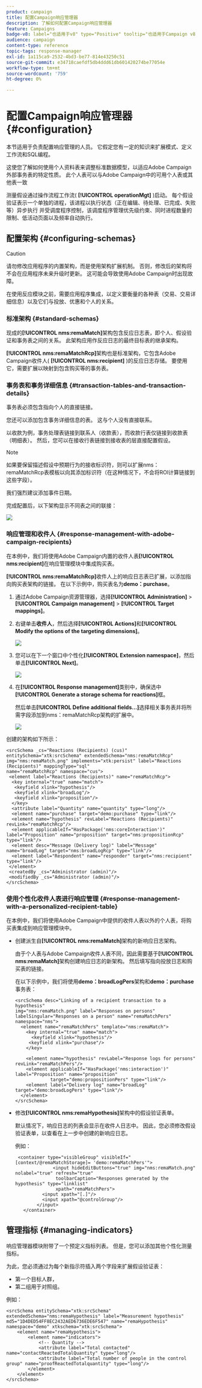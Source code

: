 ```yaml
---
product: campaign
title: 配置Campaign响应管理器
description: 了解如何配置Campaign响应管理器
feature: Campaigns
badge-v8: label="也适用于v8" type="Positive" tooltip="也适用于Campaign v8"
audience: campaign
content-type: reference
topic-tags: response-manager
exl-id: 1a115ca9-2532-4bd3-be77-814e43250c51
source-git-commit: e34718caefdf5db4ddd61db601420274be77054e
workflow-type: tm+mt
source-wordcount: '759'
ht-degree: 0%

---
```


# 配置Campaign响应管理器{#configuration}



本节适用于负责配置响应管理的人员。 它假定您有一定的知识来扩展模式、定义工作流和SQL编程。

这使您了解如何使用个人资料表来调整标准数据模型，以适应Adobe Campaign外部事务表的特定性质。 此个人表可以与Adobe Campaign中的可用个人表或其他表一致

测量假设通过操作流程工作流( **[!UICONTROL operationMgt]** )启动。 每个假设验证表示一个单独的进程，该进程以执行状态（正在编辑、待处理、已完成、失败等）异步执行 并受调度程序控制，该调度程序管理优先级约束、同时进程数量的限制、低活动页面以及频率自动执行。

## 配置架构 {#configuring-schemas}

>[!CAUTION]
>
>请勿修改应用程序的内置架构，而是使用架构扩展机制。 否则，修改后的架构将不会在应用程序未来升级时更新。 这可能会导致使用Adobe Campaign时出现故障。

在使用反应模块之前，需要应用程序集成，以定义要衡量的各种表（交易、交易详细信息）以及它们与投放、优惠和个人的关系。

### 标准架构 {#standard-schemas}

现成的&#x200B;**[!UICONTROL nms:remaMatch]**&#x200B;架构包含反应日志表，即个人、假设验证和事务表之间的关系。 此架构应用作反应日志的最终目标表的继承架构。

**[!UICONTROL nms:remaMatchRcp]**&#x200B;架构也是标准架构，它包含Adobe Campaign收件人( **[!UICONTROL nms:recipient]** )的反应日志存储。 要使用它，需要扩展以映射到包含购买等的事务表。

### 事务表和事务详细信息 {#transaction-tables-and-transaction-details}

事务表必须包含指向个人的直接链接。

您还可以添加包含事务详细信息的表。 这与个人没有直接联系。

以收款为例，事务处理表链接到联系人（收款表），而收款行表仅链接到收款表（明细表）。 然后，您可以在接收行表链接到接收表的层直接配置假设。

>[!NOTE]
>
>如果要保留描述假设中预期行为的接收标识符，则可以扩展nms：remaMatchRcp表模板以向其添加标识符（在这种情况下，不会将ROI计算链接到这些字段）。

我们强烈建议添加事件日期。

完成配置后，以下架构显示不同表之间的联接：

![](assets/response_data_model.png)

### 响应管理和收件人 {#response-management-with-adobe-campaign-recipients}

在本例中，我们将使用Adobe Campaign内置的收件人表&#x200B;**[!UICONTROL nms:recipient]**&#x200B;在响应管理模块中集成购买表。

**[!UICONTROL nms:remaMatchRcp]**&#x200B;收件人上的响应日志表已扩展，以添加指向购买表架构的链接。 在以下示例中，购买表名为&#x200B;**demo：purchase**。

1. 通过Adobe Campaign资源管理器，选择&#x200B;**[!UICONTROL Administration]** > **[!UICONTROL Campaign management]** > **[!UICONTROL Target mappings]**。
1. 右键单击&#x200B;**收件人**，然后选择&#x200B;**[!UICONTROL Actions]**&#x200B;和&#x200B;**[!UICONTROL Modify the options of the targeting dimensions]**。

   ![](assets/delivery_mapping1.png)

1. 您可以在下一个窗口中个性化&#x200B;**[!UICONTROL Extension namespace]**，然后单击&#x200B;**[!UICONTROL Next]**。

   ![](assets/delivery_mapping2.png)

1. 在&#x200B;**[!UICONTROL Response management]**&#x200B;类别中，确保选中&#x200B;**[!UICONTROL Generate a storage schema for reactions]**&#x200B;框。

   然后单击&#x200B;**[!UICONTROL Define additional fields...]**&#x200B;选择相关事务表并将所需字段添加到nms：remaMatchRcp架构的扩展中。

   ![](assets/delivery_mapping3.png)

创建的架构如下所示：

```
<srcSchema _cs="Reactions (Recipients) (cus)" entitySchema="xtk:srcSchema" extendedSchema="nms:remaMatchRcp" 
img="nms:remaMatch.png" implements="xtk:persist" label="Reactions (Recipients)" mappingType="sql"
name="remaMatchRcp" namespace="cus">  
 <element label="Reactions (Recipients)" name="remaMatchRcp">    
  <key internal="true" name="match">      
   <keyfield xlink="hypothesis"/>      
   <keyfield xlink="broadLog"/>      
   <keyfield xlink="proposition"/>    
  </key>    
  <attribute label="Quantity" name="quantity" type="long"/>    
  <element name="purchase" target="demo:purchase" type="link"/>    
  <element name="hypothesis" revLabel="Reactions (Recipients)" revLink="remaMatchRcp"/>    
  <element applicableIf="HasPackage('nms:coreInteraction')" label="Proposition" name="proposition" target="nms:propositionRcp" type="link"/>   
  <element desc="Message (Delivery log)" label="Message" name="broadLog" target="nms:broadLogRcp" type="link"/>    
  <element label="Respondent" name="responder" target="nms:recipient" type="link"/>  
 </element>  
 <createdBy _cs="Administrator (admin)"/>  
 <modifiedBy _cs="Administrator (admin)"/>
</srcSchema>
```

### 使用个性化收件人表进行响应管理 {#response-management-with-a-personalized-recipient-table}

在本例中，我们将使用Adobe Campaign中提供的收件人表以外的个人表，将购买表集成到响应管理模块中。

* 创建派生自&#x200B;**[!UICONTROL nms:remaMatch]**&#x200B;架构的新响应日志架构。

  由于个人表与Adobe Campaign收件人表不同，因此需要基于&#x200B;**[!UICONTROL nms:remaMatch]**&#x200B;架构创建响应日志的新架构。 然后填写指向投放日志和购买表的链接。

  在以下示例中，我们将使用&#x200B;**demo：broadLogPers**&#x200B;架构和&#x200B;**demo：purchase**&#x200B;事务表：

  ```
  <srcSchema desc="Linking of a recipient transaction to a hypothesis"    
  img="nms:remaMatch.png" label="Responses on persons" labelSingular="Responses on a person" name="remaMatchPers" namespace="nms">
    <element name="remaMatchPers" template="nms:remaMatch">
      <key internal="true" name="match">
        <keyfield xlink="hypothesis"/>
       <keyfield xlink="purchase"/>
      </key>
  
      <element name="hypothesis" revLabel="Response logs for persons" revLink="remaMatchPers"/>
      <element applicableIf="HasPackage('nms:interaction')" label="Proposition" name="proposition"
               target="demo:propositionPers" type="link"/>
      <element label="Delivery log" name="broadLog" target="demo:broadLogPers" type="link"/>
    </element>
  </srcSchema>
  ```

* 修改&#x200B;**[!UICONTROL nms:remaHypothesis]**&#x200B;架构中的假设验证表单。

  默认情况下，响应日志的列表会显示在收件人日志中。 因此，您必须修改假设验证表单，以查看在上一步中创建的新响应日志。

  例如：

  ```
   <container type="visibleGroup" visibleIf="[context/@remaMatchStorage]= 'demo:remaMatchPers'">
                <input hideEditButtons="true" img="nms:remaMatch.png" nolabel="true" refresh="true"
                 toolbarCaption="Responses generated by the hypothesis" type="linklist"
                 xpath="remaMatchPers">
            <input xpath="[.]"/>
            <input xpath="@controlGroup"/>
          </input>
     </container> 
  ```

## 管理指标 {#managing-indicators}

响应管理器模块附带了一个预定义指标列表。 但是，您可以添加其他个性化测量指标。

为此，您必须通过为每个新指示符插入两个字段来扩展假设验证表：

* 第一个目标人群，
* 第二组用于对照组。

例如：

```
<srcSchema entitySchema="xtk:srcSchema" extendedSchema="nms:remaHypothesis" label="Measurement hypothesis" 
md5="1D4DED54FF8EC2432AED6736EDE6F547" name="remaHypothesis" namespace="demo" xtkschema="xtk:srcSchema">  
    <element name="remaHypothesis">    
        <element name="indicators">      
            <!-- Quantity -->      
            <attribute label="Total contacted" name="contactReactedTotalQuantity" type="long"/>
            <attribute label="Total number of people in the control group" name="proofReactedTotalquantity" type="long"/> 
        </element> 
    </element>
</srcSchema>
```
